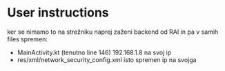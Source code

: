 # User instructions
ker se nimamo to na strežniku naprej zaženi backend od RAI in pa v samih files spremen:
- MainActivity.kt (tenutno line 146) 192.168.1.8 na svoj ip
- res/xml/network_security_config.xml isto spremen ip na svojga
